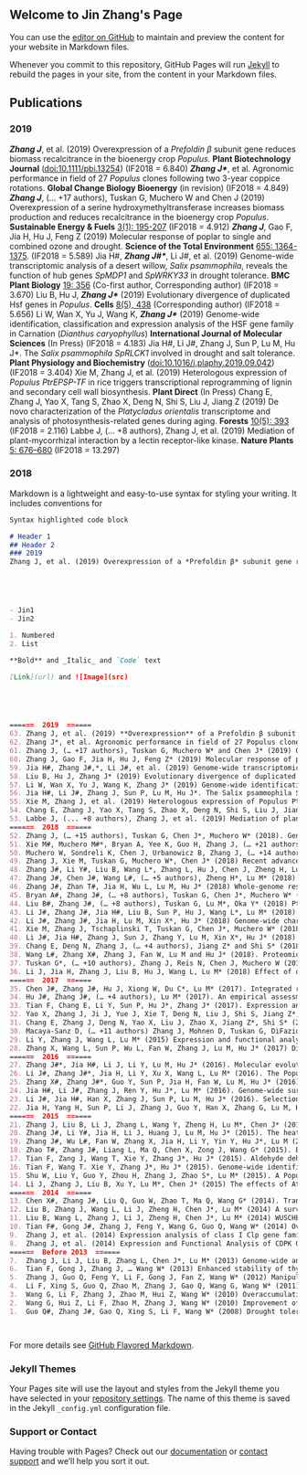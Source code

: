 ## Welcome to Jin Zhang's Page

You can use the [editor on GitHub](https://github.com/JinZhang123/jinzhang.github.com/edit/master/index.md) to maintain and preview the content for your website in Markdown files.

Whenever you commit to this repository, GitHub Pages will run [Jekyll](https://jekyllrb.com/) to rebuild the pages in your site, from the content in your Markdown files.

## Publications
### 2019
***Zhang J***, et al. (2019) Overexpression of a *Prefoldin β* subunit gene reduces biomass recalcitrance in the bioenergy crop *Populus*. **Plant Biotechnology Journal** ([doi:10.1111/pbi.13254](https://onlinelibrary.wiley.com/doi/full/10.1111/pbi.13254)) (IF2018 = 6.840)
***Zhang J\****, et al. Agronomic performance in field of 27 *Populus* clones following two 3-year coppice rotations. **Global Change Biology Bioenergy** (in revision) (IF2018 = 4.849)
***Zhang J***, (… +17 authors), Tuskan G, Muchero W and Chen J (2019) Overexpression of a serine hydroxymethyltransferase increases biomass production and reduces recalcitrance in the bioenergy crop *Populus*. **Sustainable Energy & Fuels** [3(1): 195-207](https://pubs.rsc.org/en/content/articlelanding/2019/se/c8se00471d#!divAbstract) (IF2018 = 4.912)
***Zhang J***, Gao F, Jia H, Hu J, Feng Z (2019) Molecular response of poplar to single and combined ozone and drought. **Science of the Total Environment** [655: 1364-1375](https://www.sciencedirect.com/science/article/pii/S0048969718345510). (IF2018 = 5.589)
Jia H\#, ***Zhang J\#\****, Li J#, et al. (2019) Genome-wide transcriptomic analysis of a desert willow, *Salix psammophila*, reveals the function of hub genes *SpMDP1* and *SpWRKY33* in drought tolerance. **BMC Plant Biology** [19: 356](https://bmcplantbiol.biomedcentral.com/articles/10.1186/s12870-019-1900-1) (Co-first author, Corresponding author) (IF2018 = 3.670)
Liu B, Hu J, ***Zhang J\**** (2019) Evolutionary divergence of duplicated Hsf genes in *Populus*. **Cells** [8(5), 438](https://www.mdpi.com/2073-4409/8/5/438) (Corresponding author) (IF2018 = 5.656)
Li W, Wan X, Yu J, Wang K, ***Zhang J\**** (2019) Genome-wide identification, classification and expression analysis of the HSF gene family in Carnation (*Dianthus caryophyllus*) **International Journal of Molecular Sciences** (In Press) (IF2018 = 4.183)
Jia H#, Li J#, Zhang J, Sun P, Lu M, Hu J*. The *Salix psammophila SpRLCK1* involved in drought and salt tolerance. **Plant Physiology and Biochemistry** ([doi:10.1016/j.plaphy.2019.09.042](https://www.sciencedirect.com/science/article/abs/pii/S0981942819303948)) (IF2018 = 3.404)
Xie M, Zhang J, et al. (2019) Heterologous expression of *Populus PtrEPSP-TF* in rice triggers transcriptional reprogramming of lignin and secondary cell wall biosynthesis. **Plant Direct** (In Press)
Chang E, Zhang J, Yao X, Tang S, Zhao X, Deng N, Shi S, Liu J, Jiang Z (2019) De novo characterization of the *Platycladus orientalis* transcriptome and analysis of photosynthesis-related genes during aging. **Forests** [10(5): 393](https://www.mdpi.com/1999-4907/10/5/393) (IF2018 = 2.116)
Labbe J, (... +8 authors), Zhang J, et al. (2019) Mediation of plant-mycorrhizal interaction by a lectin receptor-like kinase. **Nature Plants** [5: 676–680](https://www.nature.com/articles/s41477-019-0469-x) (IF2018 = 13.297)

### 2018



Markdown is a lightweight and easy-to-use syntax for styling your writing. It includes conventions for

```markdown
Syntax highlighted code block

# Header 1
## Header 2
### 2019
Zhang J, et al. (2019) Overexpression of a *Prefoldin β* subunit gene reduces biomass recalcitrance in the bioenergy crop *Populus*. Plant Biotechnology Journal [doi:10.1111/pbi.13254](https://onlinelibrary.wiley.com/doi/full/10.1111/pbi.13254) (IF2018 = 6.840)





- Jin1
- Jin2

1. Numbered
2. List

**Bold** and _Italic_ and `Code` text

[Link](url) and ![Image](src)





======  2019  ======
63.	Zhang J, et al. (2019) **Overexpression** of a Prefoldin β subunit gene reduces biomass recalcitrance in the bioenergy crop Populus. Plant Biotechnology Journal [doi:10.1111/pbi.13254](https://onlinelibrary.wiley.com/doi/full/10.1111/pbi.13254) (IF2018 = 6.840)
62.	Zhang J*, et al. Agronomic performance in field of 27 Populus clones following two 3-year coppice rotations. Global Change Biology Bioenergy (in revision) (IF2018 = 4.849)
61.	Zhang J, (… +17 authors), Tuskan G, Muchero W* and Chen J* (2019) Overexpression of a serine hydroxymethyltransferase increases biomass production and reduces recalcitrance in the bioenergy crop Populus. Sustainable Energy & Fuels 3(1): 195-207 (IF2018 = 4.912)
60.	Zhang J, Gao F, Jia H, Hu J, Feng Z* (2019) Molecular response of poplar to single and combined ozone and drought. Science of the Total Environment 655: 1364-1375. (IF2018 = 5.589)
59.	Jia H#, Zhang J#,*, Li J#, et al. (2019) Genome-wide transcriptomic analysis of a desert willow, Salix psammophila, reveals the function of hub genes SpMDP1 and SpWRKY33 in drought tolerance. BMC Plant Biology 19: 356 (Co-first author, Corresponding author) (IF2018 = 3.670)
58.	Liu B, Hu J, Zhang J* (2019) Evolutionary divergence of duplicated Hsf genes in Populus. Cells (Corresponding author) (IF2018 = 5.656)
57.	Li W, Wan X, Yu J, Wang K, Zhang J* (2019) Genome-wide identification, classification and expression analysis of the HSF gene family in Carnation (Dianthus caryophyllus) International Journal of Molecular Sciences (In Press) (IF2018 = 4.183)
56.	Jia H#, Li J#, Zhang J, Sun P, Lu M, Hu J*. The Salix psammophila SpRLCK1 involved in drought and salt tolerance. Plant Physiology and Biochemistry (doi:10.1016/j.plaphy.2019.09.042) (IF2018 = 3.404)
55.	Xie M, Zhang J, et al. (2019) Heterologous expression of Populus PtrEPSP-TF in rice triggers transcriptional reprogramming of lignin and secondary cell wall biosynthesis. Plant Direct (In Press)
54.	Chang E, Zhang J, Yao X, Tang S, Zhao X, Deng N, Shi S, Liu J, Jiang Z (2019) De novo characterization of the Platycladus orientalis transcriptome and analysis of photosynthesis-related genes during aging. Forests 10(5): 393 (IF2018 = 2.116)
53.	Labbe J, (... +8 authors), Zhang J, et al. (2019) Mediation of plant-mycorrhizal interaction by a lectin receptor-like kinase. Nature Plants 5: 676–680 (IF2018 = 13.297)
======  2018  ======
52.	Zhang J, (… +15 authors), Tuskan G, Chen J*, Muchero W* (2018). Genome-wide association studies and expression-based quantitative trait loci analyses reveal roles of HCT2 in caffeoylquinic acid biosynthesis and its regulation by defense-responsive transcription factors in Populus. New Phytologist 220: 502–516 (IF2018 = 7.299)
51.	Xie M#, Muchero M#*, Bryan A, Yee K, Guo H, Zhang J, (… +21 authors), Chen J* and Tuskan G* (2018). A 5-enolpyruvylshikimate 3-phosphate synthase functions as a transcriptional repressor in Populus. The Plant Cell 30: 1645-1660 (IF2018 = 8.631)
50.	Muchero W, Sondreli K, Chen J, Urbanowicz B, Zhang J, (… +14 authors), Tuskan G, LeBoldus J* (2018). Association mapping, transcriptomics, and transient expression identify candidate genes mediating plant-pathogen interactions in a tree. Proc. Natl. Acad. Sci. U.S.A. 115(45): 11573-11578 (IF2018 = 9.580)
49.	Zhang J, Xie M, Tuskan G, Muchero W*, Chen J* (2018) Recent advances in the transcriptional regulation of the secondary cell wall biosynthesis pathway in woody plants. Frontiers in Plant Science 9: 1535 (IF2018 = 4.106)
48.	Zhang J#, Li Y#, Liu B, Wang L*, Zhang L, Hu J, Chen J, Zheng H, Lu M* (2018). Characterization of the Populus Rab family genes and the function of PtRabE1b in salt tolerance. BMC Plant Biology 18(1): 124 (IF2018 = 3.670)
47.	Zhang J#, Chen J#, Wang L#, (… +5 authors), Zheng H*, Lu M* (2018) AtBET5 is essential for exine pattern formation and apical meristem organization in Arabidopsis. Plant Science 274: 231-241 (IF2018 = 3.785)
46.	Zhang J#, Zhan T#, Jia H, Wu L, Lu M, Hu J* (2018) Whole-genome resequencing reveals molecular mechanisms of biomass changes in 11-year-old Bt transgenic poplar. Trees – Structure and Function 32: 1609-1620 (IF2018 = 1.799)
45.	Bryan A#, Zhang J#, (… +8 authors), Tuskan G, Chen J*, Muchero W* (2018). A variable polyglutamine repeat affects subcellular localization and regulatory activity of a Populus ANGUSTIFOLIA. G3-Genes Genomes Genetics 8: 2631-2641 (Co-first author) (IF2018 = 2.630)
44.	Liu B#, Zhang J#, (… +8 authors), Tuskan G, Lu M*, Oka Y* (2018) PtWOX11 acts as master regulator conducting the expression of key transcription factors to induce de novo shoot organogenesis in poplar. Plant Molecular Biology 98: 389-406 (Co-first author) (IF2018 = 3.928)
43.	Li J#, Zhang J#, Jia H#, Liu B, Sun P, Hu J, Wang L*, Lu M* (2018). The WUSCHEL-related homeobox 5a (PtoWOX5a) is involved in adventitious root development in poplar. Tree Physiology 38(1): 139-153 (Co-first author) (IF2018 = 3.477)
42.	Li J#, Zhang J#, Jia H, Lu M, Xin X*, Hu J* (2018) Genome-wide characterization of the sHsp gene family in Salix suchowensis reveals its functions under different abiotic stresses. International Journal of Molecular Sciences 19(10): 3246 (Co-first author) (IF2018 = 4.183)
41.	Xie M, Zhang J, Tschaplinski T, Tuskan G, Chen J*, Muchero W* (2018) Regulation of lignin biosynthesis and its role in growth-defense tradeoffs. Frontiers in Plant Science 9: 1427 (IF2018 = 4.106)
40.	Li J#, Jia H#, Zhang J, Sun J, Zhang Y, Lu M, Xin X*, Hu J* (2018) Genome-wide characterization of protein phosphatase 2C genes in Populus euphratica and their expression profiling under multiple abiotic stresses. Tree Genetics & Genomes 14: 80 (IF2018 = 1.862)
39.	Chang E, Deng N, Zhang J, (… +4 authors), Jiang Z* and Shi S* (2018). Proteome-level analysis of metabolism-and stress-related proteins during seed dormancy and germination in Gnetum parvifolium. Journal of Agricultural and Food Chemistry 66(11): 3019-3029 (IF2018 = 3.571)
38.	Wang L#, Zhang X#, Zhang J, Fan W, Lu M and Hu J* (2018). Proteomic analysis and identification of possible allergenic proteins in mature pollen of Populus tomentosa International Journal of Molecular Sciences 19(1): E250 (IF2018 = 4.183)
37.	Tuskan G*, (… +10 authors), Zhang J, Reis N, Chen J, Muchero W (2018) Defining the genetic components of callus formation: A GWAS approach. PLoS One 13(8): e0202519 (IF2018 = 2.776)
36.	Li J, Jia H, Zhang J, Liu B, Hu J, Wang L, Lu M* (2018) Effect of overexpression of Populus tomentosa WUSCHEL-related homeobox 4 (PtoWOX4a) on the secondary growth of poplar. Scientia Silvae Sinicae 54(2): 52-59 (in Chinese)
======  2017  ======
35.	Chen J#, Zhang J#, Hu J, Xiong W, Du C*, Lu M* (2017). Integrated regulatory network reveals the early salt tolerance mechanism of Populus euphratica. Scientific Reports 7(1): 6769 (Co-first author) (IF2017 = 4.122)
34.	Hu J#, Zhang J#, (… +4 authors), Lu M* (2017). An empirical assessment of transgene flow from a Bt transgenic poplar plantation. PLoS One 12(1): e0170201 (Co-first author) (IF2017 = 2.766)
33.	Tian F, Chang E, Li Y, Sun P, Hu J*, Zhang J* (2017). Expression and integrated network analyses revealed functional divergence of NHX-type Na+/H+ exchanger genes in poplar. Scientific Reports 7(1): 2607 (Corresponding author) (IF2017 = 4.122)
32.	Yao X, Zhang J, Ji J, Yue J, Xie T, Deng N, Liu J, Shi S, Jiang Z*, Chang E* (2017). Platycladus orientalis PoKub3 is involved in abiotic stress responses in transgenic Arabidopsis. Journal of Plant Biology 60(4): 322-334 (IF2017 = 1.459)
31.	Chang E, Zhang J, Deng N, Yao X, Liu J, Zhao X, Jiang Z*, Shi S* (2017). Transcriptome differences between 20- and 3,000-year-old Platycladus orientalis reveal that ROS are involved in senescence regulation. Electronic Journal of Biotechnology 29: 68-77 (IF2017 = 1.881)
30.	Macaya-Sanz D, (… +11 authors) Zhang J, Mohnen D, Tuskan G, DiFazio S* (2017) Agronomic performance of Populus deltoides trees engineered for biofuel production. Biotechnology for Biofuels 10(1): 253 (IF2017 = 5.497)
29.	Li Y, Zhang J, Wang L, Lu M* (2015) Expression and functional analysis of ROP gene family in Populus. Forest Research 30(1): 1-9 (in Chinese)
28.	Zhang X, Wang L, Sun P, Wu L, Fan W, Zhang J, Lu M, Hu J* (2017) Differences in pollen germination and allergenic proteins among different Populus germplasms. Scientia Silvae Sinicae 53(2): 54-64 (in Chinese)
======  2016  ======
27.	Zhang J#*, Jia H#, Li J, Li Y, Lu M, Hu J* (2016). Molecular evolution and expression divergence of the Populus euphratica Hsf genes provide insight into the stress acclimation of desert poplar. Scientific Reports 6: 30050 (Corresponding author) (IF2016 = 4.259)
26.	Li J#, Zhang J#*, Jia H, Li Y, Xu X, Wang L, Lu M* (2016). The Populus trichocarpa PtHSP17. 8 involved in heat and salt stress tolerances. Plant Cell Reports 35(8): 1587-1599 (Co-first author, Corresponding author) (IF2016 = 2.869)
25.	Zhang X#, Zhang J#*, Guo Y, Sun P, Jia H, Fan W, Lu M, Hu J* (2016). Comparative proteomic analysis of mature pollen in triploid and diploid Populus deltoides. International Journal of Molecular Sciences 17(9): 1475 (Co-first author, Corresponding author) (IF2016 = 3.226)
24.	Jia H#, Li J#, Zhang J, Ren Y, Hu J*, Lu M* (2016). Genome-wide survey and expression analysis of the stress-associated protein gene family in desert poplar, Populus euphratica. Tree Genetics & Genomes 12(4): 78 (IF2016 = 1.624)
23.	Li J#, Jia H#, Han X, Zhang J, Sun P, Lu M, Hu J* (2016). Selection of reliable reference genes for gene expression analysis under abiotic stresses in the desert biomass willow, Salix psammophila. Frontiers in Plant Science 7: 1505 (IF2016 = 4.291)
22.	Jia H, Yang H, Sun P, Li J, Zhang J, Guo Y, Han X, Zhang G, Lu M, Hu J* (2016). De novo transcriptome assembly, development of EST-SSR markers and population genetic analyses for the desert biomass willow, Salix psammophila. Scientific Reports 6: 39591 (IF2016 = 4.259)
======  2015  ======
21.	Zhang J, Liu B, Li J, Zhang L, Wang Y, Zheng H, Lu M*, Chen J* (2015). Hsf and Hsp gene families in Populus: genome-wide identification, organization and correlated expression during development and in stress responses. BMC Genomics 16(1): 181 (IF2015 = 3.867)
20.	Zhang J#, Li Y#, Jia H, Li J, Huang J, Lu M, Hu J* (2015). The heat shock factor gene family in Salix suchowensis: a genome-wide survey and expression profiling during development and abiotic stresses. Frontiers in Plant Science 6: 748 (IF2015 = 4.495)
19.	Zhang J#, Wu L#, Fan W, Zhang X, Jia H, Li Y, Yin Y, Hu J*, Lu M (2015). Proteomic analysis and candidate allergenic proteins in Populus deltoides CL. ‘2KEN8’ mature pollen. Frontiers in Plant Science 6: 548 (IF2015 = 4.495)
18.	Zhao T#, Zhang J#, Liang L, Ma Q, Chen X, Zong J, Wang G* (2015). Expression and functional analysis of WRKY transcription factors in Chinese wild hazel, Corylus heterophylla Fisch. PLoS One 10(8): e0135315 (Co-first author) (IF2015 = 3.057)
17.	Tian F, Zang J, Wang T, Xie Y, Zhang J*, Hu J* (2015). Aldehyde dehydrogenase gene superfamily in Populus: organization and expression divergence between paralogous gene pairs. PLoS One 10(4): e0124669 (Corresponding author) (IF2015 = 3.057)
16.	Tian F, Wang T. Xie Y, Zhang J*, Hu J* (2015). Genome-wide identification, classification, and expression analysis of 14-3-3 gene family in Populus. PLoS One 10(4): e0123225 (Corresponding author) (IF2015 = 3.057)
15.	Shu W, Liu Y, Guo Y, Zhou H, Zhang J, Zhao S*, Lu M* (2015). A Populus TIR1 gene family survey reveals differential expression patterns and responses to 1-naphthaleneacetic acid and stress treatments. Frontiers in Plant Science 6: 126 (IF2015 = 4.495)
14.	Li J, Zhang J, Liu B, Xu Y, Lu M*, Chen J* (2015) The effects of AtFBDL1 on apical meristematic growth of Arabidopsis thaliana. Forest Research 28(1):1-7 (in Chinese)
======  2014  ======
13.	Chen X#, Zhang J#, Liu Q, Guo W, Zhao T, Ma Q, Wang G* (2014). Transcriptome sequencing and identification of cold tolerance genes in hardy Corylus species (C. heterophylla Fisch) floral buds. PLoS One 9(9): e108604 (Co-first author) (IF2014 = 3.234)
12.	Liu B, Zhang J, Wang L, Li J, Zheng H, Chen J*, Lu M* (2014) A survey of Populus PIN-FORMED family genes reveals their diversified expression patterns. Journal of Experimental Botany 65(9): 2437-2448 (IF2014 = 5.526)
11.	Liu B, Wang L, Zhang J, Li J, Zheng H, Chen J*, Lu M* (2014) WUSCHEL-related Homeobox genes in Populus tomentosa: diversified expression patterns and a functional similarity in adventitious root formation. BMC Genomics 15(1): 296 (IF2014 = 3.986)
10.	Tian F#, Gong J#, Zhang J, Feng Y, Wang G, Guo Q, Wang W* (2014) Overexpression of monoubiquitin improves photosynthesis in transgenic tobacco plants following high temperature stress. Plant Science 226: 92-100 (IF2014 = 3.607)
9.	Zhang J, et al. (2014) Expression analysis of class I Clp gene families in poplar. Journal of Nuclear Agricultural Sciences 28(5): 777-783 (in Chinese)
8.	Zhang J, et al. (2014) Expression and Functional Analysis of CDPK Gene Family in Populus. Forest Research 27(5):604-611 (in Chinese)
======  Before 2013  ======
7.	Zhang J, Li J, Liu B, Zhang L, Chen J*, Lu M* (2013) Genome-wide analysis of the Hsp90 gene family reveals differential expression pattern, localization and heat stress responses in poplar. BMC Genomics 14(1): 532 (IF2013 = 4.041)
6.	Tian F, Gong J, Zhang J, … Wang W* (2013) Enhanced stability of thylakoid membrane proteins and antioxidant competence contribute to drought stress resistance in the tasg1 wheat stay-green mutant. Journal of Experimental Botany 64(6): 1509-1520 (IF2013 = 5.794)
5.	Zhang J, Guo Q, Feng Y, Li F, Gong J, Fan Z, Wang W* (2012) Manipulation of monoubiquitin improves salt tolerance in transgenic tobacco. Plant Biology 14(2):315-324 (IF2012 = 2.320)
4.	Li F, Xing S, Guo Q, Zhao M, Zhang J, Gao Q, Wang G, Wang W* (2011) Drought tolerance through over-expression of the expansin gene TaEXPB23 in transgenic tobacco. Journal of Plant Physiology 168(9): 960-966 (IF2011 = 2.791)
3.	Wang G, Li F, Zhang J, Zhao M, Hui Z, Wang W* (2010) Overaccumulation of glycine betaine enhances tolerance of the photosynthetic apparatus to drought and heat stress in wheat. Photosynthetica 48(1): 30-41 (IF2010 = 1.016)
2.	Wang G, Hui Z, Li F, Zhao M, Zhang J, Wang W* (2010) Improvement of heat and drought photosynthetic tolerance in wheat by overaccumulation of glycinebetaine. Plant Biotechnology Reports 4(3): 213-222 (IF2010 = 1.119)
1.	Guo Q#, Zhang J#, Gao Q, Xing S, Li F, Wang W* (2008) Drought tolerance through overexpression of monoubiquitin in transgenic tobacco. Journal of Plant Physiology 165(16):1745-1755 (Co-first author) (IF2008 = 2.437)




```

For more details see [GitHub Flavored Markdown](https://guides.github.com/features/mastering-markdown/).

### Jekyll Themes

Your Pages site will use the layout and styles from the Jekyll theme you have selected in your [repository settings](https://github.com/JinZhang123/jinzhang.github.com/settings). The name of this theme is saved in the Jekyll `_config.yml` configuration file.

### Support or Contact

Having trouble with Pages? Check out our [documentation](https://help.github.com/categories/github-pages-basics/) or [contact support](https://github.com/contact) and we’ll help you sort it out.
